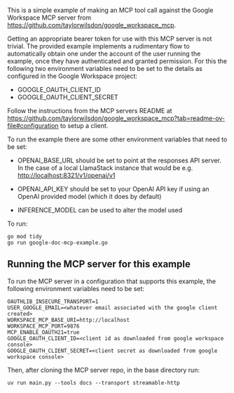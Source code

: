 This is a simple example of making an MCP tool call against the Google
Workspace MCP server from
https://github.com/taylorwilsdon/google_workspace_mcp.

Getting an appropriate bearer token for use with this MCP server is
not trivial. The provided example implements a rudimentary flow to
automatically obtain one under the account of the user running the
example, once they have authenticated and granted permission. For this
the following two environment variables need to be set to the details
as configured in the Google Workspace project:

* GOOGLE_OAUTH_CLIENT_ID
* GOOGLE_OAUTH_CLIENT_SECRET

Follow the instructions from the MCP servers README at
https://github.com/taylorwilsdon/google_workspace_mcp?tab=readme-ov-file#configuration
to setup a client.

To run the example there are some other environment variables
that need to be set:

* OPENAI_BASE_URL should be set to point at the responses API
  server. In the case of a local LlamaStack instance that would be
  e.g. <http://localhost:8321/v1/openai/v1>

* OPENAI_API_KEY should be set to your OpenAI API key if using an
  OpenAI provided model (which it does by default)

* INFERENCE_MODEL can be used to alter the model used

To run:

```
go mod tidy
go run google-doc-mcp-example.go
```

## Running the MCP server for this example

To run the MCP server in a configuration that supports this example,
the following environment variables need to be set:

```
OAUTHLIB_INSECURE_TRANSPORT=1
USER_GOOGLE_EMAIL=<whatever email associated with the google client created>
WORKSPACE_MCP_BASE_URI=http://localhost
WORKSPACE_MCP_PORT=9876
MCP_ENABLE_OAUTH21=true
GOOGLE_OAUTH_CLIENT_ID=<client id as downloaded from google workspace console>
GOOGLE_OAUTH_CLIENT_SECRET=<client secret as downloaded from google workspace console>
```

Then, after cloning the MCP server repo, in the base directory run:

```
uv run main.py --tools docs --transport streamable-http
```


